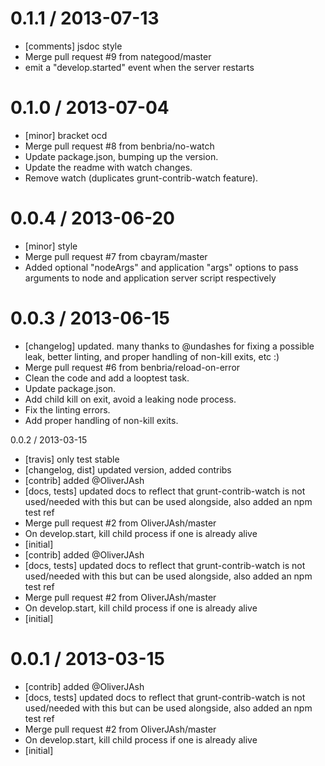 
0.1.1 / 2013-07-13 
==================

 * [comments] jsdoc style
 * Merge pull request #9 from nategood/master
 * emit a "develop.started" event when the server restarts

0.1.0 / 2013-07-04 
==================

 * [minor] bracket ocd
 * Merge pull request #8 from benbria/no-watch
 * Update package.json, bumping up the version.
 * Update the readme with watch changes.
 * Remove watch (duplicates grunt-contrib-watch feature).

0.0.4 / 2013-06-20 
==================

 * [minor] style
 * Merge pull request #7 from cbayram/master
 * Added optional "nodeArgs" and application "args" options to pass arguments to node and application server script respectively

0.0.3 / 2013-06-15 
==================

 * [changelog] updated. many thanks to @undashes for fixing a possible leak, better linting, and proper handling of non-kill exits, etc :)
 * Merge pull request #6 from benbria/reload-on-error
 * Clean the code and add a looptest task.
 * Update package.json.
 * Add child kill on exit, avoid a leaking node process.
 * Fix the linting errors.
 * Add proper handling of non-kill exits.

0.0.2 / 2013-03-15
 * [travis] only test stable
 * [changelog, dist] updated version, added contribs
 * [contrib] added @OliverJAsh
 * [docs, tests] updated docs to reflect that grunt-contrib-watch is not used/needed with this but can be used alongside, also added an npm test ref
 * Merge pull request #2 from OliverJAsh/master
 * On develop.start, kill child process if one is already alive
 * [initial]
 * [contrib] added @OliverJAsh
 * [docs, tests] updated docs to reflect that grunt-contrib-watch is not used/needed with this but can be used alongside, also added an npm test ref
 * Merge pull request #2 from OliverJAsh/master
 * On develop.start, kill child process if one is already alive
 * [initial]

0.0.1 / 2013-03-15 
==================

 * [contrib] added @OliverJAsh
 * [docs, tests] updated docs to reflect that grunt-contrib-watch is not used/needed with this but can be used alongside, also added an npm test ref
 * Merge pull request #2 from OliverJAsh/master
 * On develop.start, kill child process if one is already alive
 * [initial]
